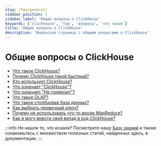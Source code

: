 ```yaml
---
slug: /faq/general/
sidebar_position: 1
sidebar_label: 'Общие вопросы о ClickHouse'
keywords: ['clickhouse', 'faq', 'вопросы', 'что такое']
title: 'Общие вопросы о ClickHouse'
description: 'Индексная страница с общими вопросами о ClickHouse'
---
```



# Общие вопросы о ClickHouse

- [Что такое ClickHouse?](../../intro.md)
- [Почему ClickHouse такой быстрый?](../../concepts/why-clickhouse-is-so-fast.md)
- [Кто использует ClickHouse?](../../faq/general/who-is-using-clickhouse.md)
- [Что означает "ClickHouse"?](../../faq/general/dbms-naming.md)
- [Что означает "Не тормозит"?](../../faq/general/ne-tormozit.md)
- [Что такое OLAP?](../../faq/general/olap.md)
- [Что такое столбцовая база данных?](../../faq/general/columnar-database.md)
- [Как выбрать первичный ключ?](../../guides/best-practices/sparse-primary-indexes.md)
- [Почему не использовать что-то вроде MapReduce?](../../faq/general/mapreduce.md)
- [Как я могу внести свой вклад в код ClickHouse?](/knowledgebase/how-do-i-contribute-code-to-clickhouse)

:::info Не нашли то, что искали?
Посмотрите нашу [Базу знаний](/knowledgebase/) и также ознакомьтесь с множеством полезных статей, найденных здесь, в документации.
:::
